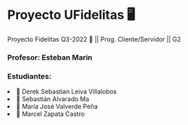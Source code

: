 <h1>Proyecto UFidelitas 🖥️</h1>
Proyecto Fidelitas Q3-2022 🧿 || Prog. Cliente/Servidor || G2

<h3>Profesor: Esteban Marin</3>
<h3>Estudiantes: </h3>
<li>🐶 Derek Sebastian Leiva Villalobos</li>
<li>🦊 Sebastián Alvarado Ma
<li>🦄 María José Valverde Peña</li>
<li>🧸 Marcel Zapata Castro</li>

<h1></h1>
